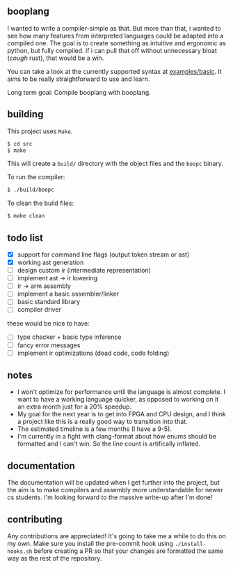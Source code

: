 ## booplang
I wanted to write a compiler-simple as that. But more than that, i wanted to see how many features from interpreted languages could be adapted into a compiled one. The goal is to create something as intuitive and ergonomic as python, but fully compiled. if i can pull that off without unnecessary bloat (*cough* rust), that would be a win.

You can take a look at the currently supported syntax at [examples/basic](https://github.com/boopdotpng/booplang/blob/master/examples/basic.boop). It aims to be really straightforward to use and learn.

Long term goal: Compile booplang with booplang.

## building
This project uses `Make`. 
```bash
$ cd src
$ make
```
This will create a `build/` directory with the object files and the `boopc` binary.

To run the compiler:
```bash
$ ./build/boopc
```

To clean the build files:
```bash
$ make clean
```


## todo list
- [x] support for command line flags (output token stream or ast)
- [x] working ast generation
- [ ] design custom ir (intermediate representation)
- [ ] implement ast -> ir lowering
- [ ] ir -> arm assembly
- [ ] implement a basic assembler/linker
- [ ] basic standard library
- [ ] compiler driver

these would be nice to have:
- [ ] type checker + basic type inference
- [ ] fancy error messages
- [ ] implement ir optimizations (dead code, code folding)

## notes 
- I won't optimize for performance until the language is almost complete. I want to have a working language quicker, as opposed to working on it an extra month just for a 20% speedup. 
- My goal for the next year is to get into FPGA and CPU design, and I think a project like this is a really good way to transition into that.  
- The estimated timeline is a few months (I have a 9-5). 
- I'm currently in a fight with clang-format about how enums should be formatted and I can't win. So the line count is artifically inflated. 

## documentation 
The documentation will be updated when I get further into the project, but the aim is to make compilers and assembly more understandable for newer cs students. I'm looking forward to the massive write-up after I'm done! 

## contributing
Any contributions are appreciated! It's going to take me a while to do this on my own. Make sure you install the pre-commit hook using `./install-hooks.sh` before creating a PR so that your changes are formatted the same way as the rest of the repository. 
